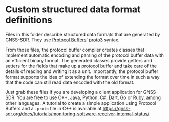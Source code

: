 # Custom structured data format definitions

Files in this folder describe structured data formats that are generated by
GNSS-SDR. They use [Protocol Buffers](https://developers.google.com/protocol-buffers/)'
[proto3](https://developers.google.com/protocol-buffers/docs/proto3) syntax.

From those files, the protocol buffer compiler creates classes that implement
automatic encoding and parsing of the protocol buffer data with an efficient
binary format. The generated classes provide getters and setters for the fields
that make up a protocol buffer and take care of the details of reading and
writing it as a unit. Importantly, the protocol buffer format supports the idea
of extending the format over time in such a way that the code can still read
data encoded with the old format.

Just grab these files if you are developing a client application for GNSS-SDR.
You are free to use C++, Java, Python, C#, Dart, Go or Ruby, among other
languages. A tutorial to create a simple application using Protocol Buffers and
a `.proto` file in C++ is available at
https://gnss-sdr.org/docs/tutorials/monitoring-software-receiver-internal-status/
